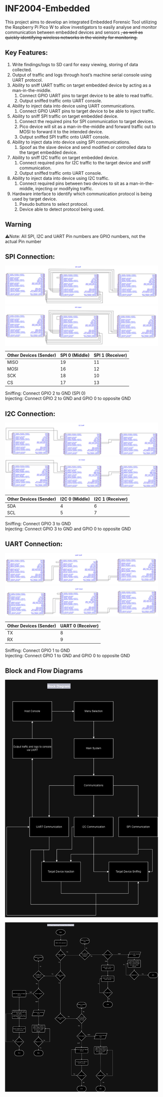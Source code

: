 # INF2004-Embedded
This project aims to develop an integrated Embedded Forensic Tool utilizing the Raspberry Pi Pico W to allow investigators to easily analyse and monitor communication between embedded devices and sensors ~~, as well as quickly identifying wireless networks in the vicinity for monitoring.~~

## Key Features:
1. Write findings/logs to SD card for easy viewing, storing of data collected.
2. Output of traffic and logs through host’s machine serial console using UART protocol.
3. Ability to sniff UART traffic on target embedded device by acting as a man-in-the-middle.
   1. Connect GPIO UART pins to target device to be able to read traffic.
   2. Output sniffed traffic onto UART console.
4. Ability to inject data into device using UART communications.
   1. Connect GPIO UART pins to target device to be able to inject traffic.
5. Ability to sniff SPI traffic on target embedded device.
   1. Connect the required pins for SPI communication to target devices.
   2. Pico device will sit as a man-in-the-middle and forward traffic out to MOSI to forward it to the intended device.
   3. Output sniffed SPI traffic onto UART console.
6. Ability to inject data into device using SPI communications.
   1. Spoof as the slave device and send modified or controlled data to the target embedded device.
7. Ability to sniff I2C traffic on target embedded device.
   1. Connect required pins for I2C traffic to the target device and sniff communication.
   2. Output sniffed traffic onto UART console.
8. Ability to inject data into device using I2C traffic.
   1. Connect required pins between two devices to sit as a man-in-the-middle, injecting or modifying traffic.
9. Hardware interface to identify which communication protocol is being used by target device.
    1. Pseudo buttons to select protocol.
    2. Device able to detect protocol being used.

## Warning
⚠️Note: All SPI, I2C and UART Pin numbers are GPIO numbers, not the actual Pin number 

## SPI Connection:
![image](https://github.com/Kai-i-i-i/INF2004-Embedded/blob/main/diagrams/spi_sniff.jpg)
![image](https://github.com/Kai-i-i-i/INF2004-Embedded/blob/main/diagrams/spi_inject.jpg)

| Other Devices (Sender) | SPI 0 (Middle) | SPI 1 (Receiver)|
| --- | --- | --- |
| MISO | 19 | 11 |
| MOSI | 16 | 12 |
| SCK | 18 | 10 |
| CS | 17 | 13 |

Sniffing: Connect GPIO 2 to GND  (SPI 0)\
Injecting: Connect GPIO 2 to GND and GPIO 0 to opposite GND 

## I2C Connection:
![image](https://github.com/Kai-i-i-i/INF2004-Embedded/blob/main/diagrams/i2c_sniff.jpg)
![image](https://github.com/Kai-i-i-i/INF2004-Embedded/blob/main/diagrams/i2c_inject.jpg)

| Other Devices (Sender) | I2C 0 (Middle) | I2C 1 (Receiver) |
| --- | --- | --- |
| SDA | 4 | 6 |  
| SCL | 5 | 7 |

Sniffing: Connect GPIO 3 to GND\
Injecting: Connect GPIO 3 to GND and GPIO 0 to opposite GND

## UART Connection:
![image](https://github.com/Kai-i-i-i/INF2004-Embedded/blob/main/diagrams/uart_sniff.jpg)
![image](https://github.com/Kai-i-i-i/INF2004-Embedded/blob/main/diagrams/uart_inject.jpg)

| Other Devices (Sender) | UART 0 (Receiver) |
| --- | --- |
| TX | 8 | 
| RX | 9 | 

Sniffing: Connect GPIO 1 to GND\
Injecting: Connect GPIO 1 to GND and GPIO 0 to opposite GND 
## Block and Flow Diagrams

![Block Diagram](https://github.com/Kai-i-i-i/INF2004-Embedded/blob/main/diagrams/Block.png "Block_Diagram")

![Flow Diagram](https://github.com/Kai-i-i-i/INF2004-Embedded/blob/main/diagrams/Flow.png "Flow_Diagram")

